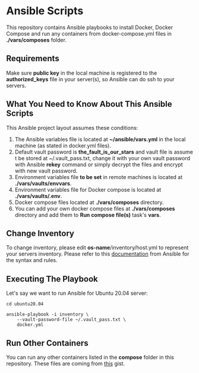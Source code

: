 # Ansible Scripts

This repository contains Ansible playbooks to install Docker, Docker Compose and run any containers from docker-compose.yml files in __./vars/composes__ folder.

## Requirements

Make sure __public key__ in the local machine is registered to the __authorized_keys__ file in your server(s), so Ansible can do ssh to your servers.

## What You Need to Know About This Ansible Scripts

This Ansible project layout assumes these conditions:

1. The Ansible variables file is located at __~/ansible/vars.yml__ in the local machine (as stated in docker.yml files).
2. Default vault password is __the_fault_is_our_stars__ and vault file is assume t be stored at ~/.vault_pass.txt, change it with your own vault password with Ansible __rekey__ command or simply decrypt the files and encrypt with new vault password.
3. Environment variables file __to be set__ in remote machines is located at __./vars/vaults/envvars__.
4. Environment variables file for Docker compose is located at __./vars/vaults/.env__.
5. Docker compose files located at __./vars/composes__ directory.
6. You can add your own docker compose files at __./vars/composes__ directory and add them to __Run compose file(s)__ task's __vars__.

## Change Inventory

To change inventory, please edit __os-name__/inventory/host.yml to represent your servers inventory. Please refer to this [documentation](https://docs.ansible.com/ansible/latest/network/getting_started/first_inventory.html) from Ansible for the syntax and rules.

## Executing The Playbook

Let's say we want to run Ansible for Ubuntu 20.04 server:

```shell
cd ubuntu20.04

ansible-playbook -i inventory \
    --vault-password-file ~/.vault_pass.txt \
    docker.yml
```

## Run Other Containers

You can run any other containers listed in the __compose__ folder in this repository. These files are coming from [this](https://gist.github.com/namikazebadri) gist.

